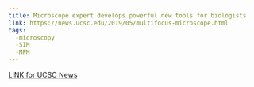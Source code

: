 ```yaml
---
title: Microscope expert develops powerful new tools for biologists
link: https://news.ucsc.edu/2019/05/multifocus-microscope.html
tags:
  -microscopy
  -SIM
  -MFM
---
```


[LINK for UCSC News](https://news.ucsc.edu/2019/05/multifocus-microscope.html)
